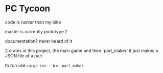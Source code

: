 # PC Tycoon

code is rustier than my bike

master is currently prototype 2

documentation? never heard of it

2 crates in this project, the main game and then 'part_maker' it just makes a JSON file of a part

to run use `cargo run --bin part_maker`
